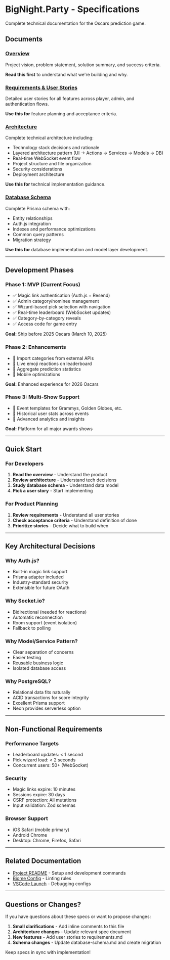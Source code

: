 # BigNight.Party - Specifications

Complete technical documentation for the Oscars prediction game.

## Documents

### [Overview](./overview.md)
Project vision, problem statement, solution summary, and success criteria.

**Read this first** to understand what we're building and why.

### [Requirements & User Stories](./requirements.md)
Detailed user stories for all features across player, admin, and authentication flows.

**Use this for** feature planning and acceptance criteria.

### [Architecture](./architecture.md)
Complete technical architecture including:
- Technology stack decisions and rationale
- Layered architecture pattern (UI → Actions → Services → Models → DB)
- Real-time WebSocket event flow
- Project structure and file organization
- Security considerations
- Deployment architecture

**Use this for** technical implementation guidance.

### [Database Schema](./database-schema.md)
Complete Prisma schema with:
- Entity relationships
- Auth.js integration
- Indexes and performance optimizations
- Common query patterns
- Migration strategy

**Use this for** database implementation and model layer development.

---

## Development Phases

### Phase 1: MVP (Current Focus)
- ✅ Magic link authentication (Auth.js + Resend)
- ✅ Admin category/nominee management
- ✅ Wizard-based pick selection with navigation
- ✅ Real-time leaderboard (WebSocket updates)
- ✅ Category-by-category reveals
- ✅ Access code for game entry

**Goal:** Ship before 2025 Oscars (March 10, 2025)

### Phase 2: Enhancements
- 🔄 Import categories from external APIs
- 🔄 Live emoji reactions on leaderboard
- 🔄 Aggregate prediction statistics
- 🔄 Mobile optimizations

**Goal:** Enhanced experience for 2026 Oscars

### Phase 3: Multi-Show Support
- 🔮 Event templates for Grammys, Golden Globes, etc.
- 🔮 Historical user stats across events
- 🔮 Advanced analytics and insights

**Goal:** Platform for all major awards shows

---

## Quick Start

### For Developers

1. **Read the overview** - Understand the product
2. **Review architecture** - Understand tech decisions
3. **Study database schema** - Understand data model
4. **Pick a user story** - Start implementing

### For Product Planning

1. **Review requirements** - Understand all user stories
2. **Check acceptance criteria** - Understand definition of done
3. **Prioritize stories** - Decide what to build when

---

## Key Architectural Decisions

### Why Auth.js?
- Built-in magic link support
- Prisma adapter included
- Industry-standard security
- Extensible for future OAuth

### Why Socket.io?
- Bidirectional (needed for reactions)
- Automatic reconnection
- Room support (event isolation)
- Fallback to polling

### Why Model/Service Pattern?
- Clear separation of concerns
- Easier testing
- Reusable business logic
- Isolated database access

### Why PostgreSQL?
- Relational data fits naturally
- ACID transactions for score integrity
- Excellent Prisma support
- Neon provides serverless option

---

## Non-Functional Requirements

### Performance Targets
- Leaderboard updates: < 1 second
- Pick wizard load: < 2 seconds
- Concurrent users: 50+ (WebSocket)

### Security
- Magic links expire: 10 minutes
- Sessions expire: 30 days
- CSRF protection: All mutations
- Input validation: Zod schemas

### Browser Support
- iOS Safari (mobile primary)
- Android Chrome
- Desktop: Chrome, Firefox, Safari

---

## Related Documentation

- [Project README](../README.md) - Setup and development commands
- [Biome Config](../biome.jsonc) - Linting rules
- [VSCode Launch](../.vscode/launch.json) - Debugging configs

---

## Questions or Changes?

If you have questions about these specs or want to propose changes:

1. **Small clarifications** - Add inline comments to this file
2. **Architecture changes** - Update relevant spec document
3. **New features** - Add user stories to requirements.md
4. **Schema changes** - Update database-schema.md and create migration

Keep specs in sync with implementation!
